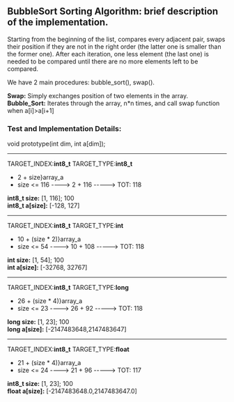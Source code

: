 ## BubbleSort Sorting Algorithm: brief description of the implementation.

 Starting from the beginning of the list, compares every adjacent pair, 
 swaps their position if they are not in the right order (the latter one is smaller than the former one). 
 After each iteration, one less element (the last one) is needed to be compared 
 until there are no more elements left to be compared.
 
 We have 2 main procedures: bubble_sort(), swap().
 
 <b>Swap:</b> Simply exchanges position of two elements in the array.<br>
 <b>Bubble_Sort:</b> Iterates through the array, n*n times,  and call swap function when a[i]>a[i+1]
 
### Test and Implementation Details:
void prototype(int dim, int a[dim]);<br>

*******************
TARGET_INDEX:<b>int8_t</b>
TARGET_TYPE:<b>int8_t</b>

- 2 + size}array_a 
- size <= 116 ----> 2 + 116 -----> TOT: 118

<b> int8_t size:</b> [1, 116]; 100 <br>
<b> int8_t a[size]:</b> [-128, 127] 

*******************
TARGET_INDEX:<b>int8_t</b>
TARGET_TYPE:<b>int</b>

- 10 + (size * 2)}array_a 
- size <= 54 ----> 10 + 108 -----> TOT: 118

<b> int size:</b> [1, 54]; 100 <br>
<b> int a[size]:</b> [-32768, 32767]

*******************
TARGET_INDEX:<b>int8_t</b>
TARGET_TYPE:<b>long</b>

- 26 + (size * 4)}array_a 
- size <= 23 ----> 26 + 92 -----> TOT: 118

<b> long size:</b> [1, 23]; 100 <br>
<b> long a[size]:</b> [-2147483648,2147483647]

*******************
TARGET_INDEX:<b>int8_t</b>
TARGET_TYPE:<b>float</b>

- 21 + (size * 4)}array_a 
- size <= 24 ----> 21 + 96 -----> TOT: 117

<b> int8_t size:</b> [1, 23]; 100 <br>
<b> float a[size]:</b> [-2147483648.0,2147483647.0]
